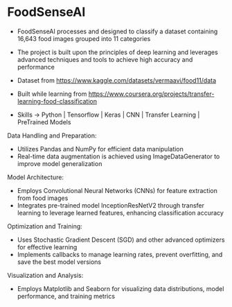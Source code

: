 # FoodSenseAI

- FoodSenseAI processes and designed to classify a dataset containing 16,643 food images grouped into 11 categories
- The project is built upon the principles of deep learning and leverages advanced techniques and tools to achieve high accuracy and performance

- Dataset from https://www.kaggle.com/datasets/vermaavi/food11/data
- Built while learning from https://www.coursera.org/projects/transfer-learning-food-classification

- Skills -> Python | Tensorflow | Keras | CNN | Transfer Learning | PreTrained Models

Data Handling and Preparation:
* Utilizes Pandas and NumPy for efficient data manipulation
* Real-time data augmentation is achieved using ImageDataGenerator to improve model generalization

Model Architecture:
* Employs Convolutional Neural Networks (CNNs) for feature extraction from food images
* Integrates pre-trained model InceptionResNetV2 through transfer learning to leverage learned features, enhancing classification accuracy

Optimization and Training:
* Uses Stochastic Gradient Descent (SGD) and other advanced optimizers for effective learning
* Implements callbacks to manage learning rates, prevent overfitting, and save the best model versions

Visualization and Analysis:
* Employs Matplotlib and Seaborn for visualizing data distributions, model performance, and training metrics

